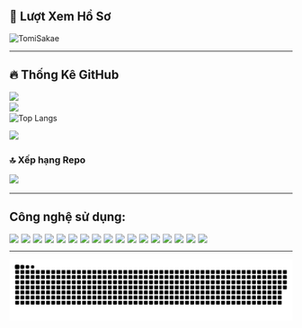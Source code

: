 ## 👀 Lượt Xem Hồ Sơ

![TomiSakae](https://count.getloli.com/@TomiSakae?theme=rule34)

---

## 🔥 Thống Kê GitHub

![](https://github-readme-stats.vercel.app/api?username=NguyenHuynhPhuVinh-TomiSakae&theme=highcontrast&hide_border=false&include_all_commits=true&count_private=true)<br/>
![](https://github-readme-streak-stats.herokuapp.com/?user=NguyenHuynhPhuVinh-TomiSakae&theme=highcontrast&hide_border=false)<br/>
![Top Langs](https://github-readme-stats.vercel.app/api/top-langs/?username=NguyenHuynhPhuVinh-TomiSakae&theme=highcontrast&hide_border=false&include_all_commits=true&count_private=true&layout=compact&langs_count=4)

![](https://github-profile-trophy.vercel.app/?username=NguyenHuynhPhuVinh-TomiSakae&theme=radical&no-frame=false&no-bg=true&margin-w=4)

### 🔝 Xếp hạng Repo
![](https://github-contributor-stats.vercel.app/api?username=NguyenHuynhPhuVinh-TomiSakae&limit=5&theme=dark&combine_all_yearly_contributions=true)

---

## Công nghệ sử dụng:
<div style="display: flex; flex-wrap: wrap; gap: 5px;">
  <img src="https://ziadoua.github.io/m3-Markdown-Badges/badges/Git/git1.svg">
  <img src="https://ziadoua.github.io/m3-Markdown-Badges/badges/Github/github1.svg">
  <img src="https://ziadoua.github.io/m3-Markdown-Badges/badges/VisualStudioCode/visualstudiocode1.svg">
  <img src="https://ziadoua.github.io/m3-Markdown-Badges/badges/JSON/json1.svg">
  <img src="https://ziadoua.github.io/m3-Markdown-Badges/badges/NodeJS/nodejs1.svg">
  <img src="https://ziadoua.github.io/m3-Markdown-Badges/badges/npm/npm1.svg">
  <img src="https://ziadoua.github.io/m3-Markdown-Badges/badges/TypeScript/typescript1.svg">
  <img src="https://ziadoua.github.io/m3-Markdown-Badges/badges/ESLint/eslint1.svg">
  <img src="https://ziadoua.github.io/m3-Markdown-Badges/badges/TailwindCSS/tailwindcss1.svg">
  <img src="https://ziadoua.github.io/m3-Markdown-Badges/badges/React/react1.svg">
  <img src="https://ziadoua.github.io/m3-Markdown-Badges/badges/NextJS/nextjs1.svg">
  <img src="https://ziadoua.github.io/m3-Markdown-Badges/badges/Vercel/vercel1.svg">
  <img src="https://ziadoua.github.io/m3-Markdown-Badges/badges/MySQL/mysql1.svg">
  <img src="https://ziadoua.github.io/m3-Markdown-Badges/badges/Dart/dart1.svg">
  <img src="https://ziadoua.github.io/m3-Markdown-Badges/badges/Flutter/flutter1.svg">
  <img src="https://ziadoua.github.io/m3-Markdown-Badges/badges/Python/python3.svg">
  <img src="https://ziadoua.github.io/m3-Markdown-Badges/badges/Docker/docker1.svg">
</div>

---

<picture>
  <source media="(prefers-color-scheme: dark)" srcset="https://raw.githubusercontent.com/NguyenHuynhPhuVinh-TomiSakae/NguyenHuynhPhuVinh-TomiSakae/output/github-snake-dark.svg" />
  <source media="(prefers-color-scheme: light)" srcset="https://raw.githubusercontent.com/NguyenHuynhPhuVinh-TomiSakae/NguyenHuynhPhuVinh-TomiSakae/output/github-snake.svg" />
  <img alt="github-snake" src="https://raw.githubusercontent.com/NguyenHuynhPhuVinh-TomiSakae/NguyenHuynhPhuVinh-TomiSakae/output/github-snake.svg" />
</picture>
